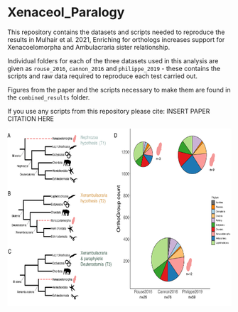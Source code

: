 # Xenaceol_Paralogy

This repository contains the datasets and scripts needed to reproduce the results in Mulhair et al. 2021, Enriching for orthologs increases support for Xenacoelomorpha and Ambulacraria sister relationship.

Individual folders for each of the three datasets used in this analysis are given as `rouse_2016`, `cannon_2016` and `philippe_2019` - these contains the scripts and raw data required to reproduce each test carried out.

Figures from the paper and the scripts necessary to make them are found in the `combined_results` folder.

If you use any scripts from this repository please cite:
INSERT PAPER CITATION HERE


<div align="center">
<p align="center">
<img src="https://github.com/PeterMulhair/Xenaceol_Paralogy/blob/main/combined_results/paper_figures/figure1.png" width="700" height="400">
</p>
</div>

